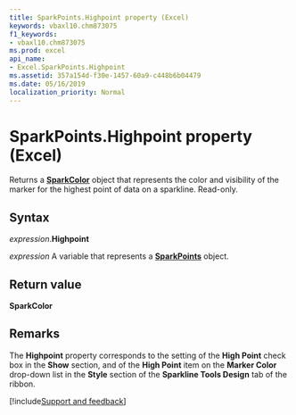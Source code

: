 ```yaml
---
title: SparkPoints.Highpoint property (Excel)
keywords: vbaxl10.chm873075
f1_keywords:
- vbaxl10.chm873075
ms.prod: excel
api_name:
- Excel.SparkPoints.Highpoint
ms.assetid: 357a154d-f30e-1457-60a9-c448b6b04479
ms.date: 05/16/2019
localization_priority: Normal
---
```



# SparkPoints.Highpoint property (Excel)

Returns a **[SparkColor](Excel.SparkColor.md)** object that represents the color and visibility of the marker for the highest point of data on a sparkline. Read-only.


## Syntax

_expression_.**Highpoint**

_expression_ A variable that represents a **[SparkPoints](Excel.SparkPoints.md)** object.


## Return value

**SparkColor**


## Remarks

The **Highpoint** property corresponds to the setting of the **High Point** check box in the **Show** section, and of the **High Point** item on the **Marker Color** drop-down list in the **Style** section of the **Sparkline Tools Design** tab of the ribbon.




[!include[Support and feedback](~/includes/feedback-boilerplate.md)]
